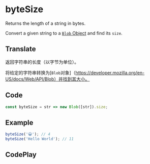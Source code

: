 # byteSize

Returns the length of a string in bytes.

Convert a given string to a [`Blob` Object](https://developer.mozilla.org/en-US/docs/Web/API/Blob) and find its `size`.

## Translate

返回字符串的长度（以字节为单位）。

将给定的字符串转换为[`Blob`对象]（https://developer.mozilla.org/en-US/docs/Web/API/Blob）并找到其大小。

## Code

```js
const byteSize = str => new Blob([str]).size;
```

## Example

```js
byteSize('😀'); // 4
byteSize('Hello World'); // 11
```

## CodePlay

<template>
  <code-play codeplay-id="" />
</template>
